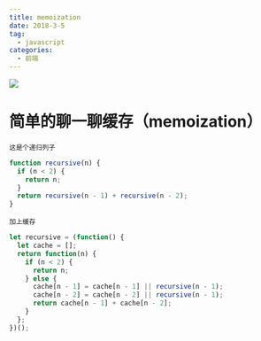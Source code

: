 ```yaml
---
title: memoization
date: 2018-3-5
tag: 
  - javascript
categories:
  - 前端
---
```


![](/imgs/javascript/theme/memoization.png)

# 简单的聊一聊缓存（memoization）

`这是个递归列子`

```javascript
function recursive(n) {
  if (n < 2) {
    return n;
  }
  return recursive(n - 1) + recursive(n - 2);
}
```

`加上缓存`

```javascript
let recursive = (function() {
  let cache = [];
  return function(n) {
    if (n < 2) {
      return n;
    } else {
      cache[n - 1] = cache[n - 1] || recursive(n - 1);
      cache[n - 2] = cache[n - 2] || recursive(n - 1);
      return cache[n - 1] + cache[n - 2];
    }
  };
})();
```
